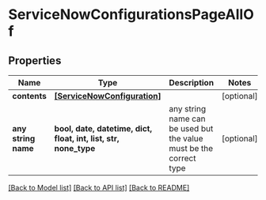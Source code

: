 # ServiceNowConfigurationsPageAllOf


## Properties
Name | Type | Description | Notes
------------ | ------------- | ------------- | -------------
**contents** | [**[ServiceNowConfiguration]**](ServiceNowConfiguration.md) |  | [optional] 
**any string name** | **bool, date, datetime, dict, float, int, list, str, none_type** | any string name can be used but the value must be the correct type | [optional]

[[Back to Model list]](../README.md#documentation-for-models) [[Back to API list]](../README.md#documentation-for-api-endpoints) [[Back to README]](../README.md)


